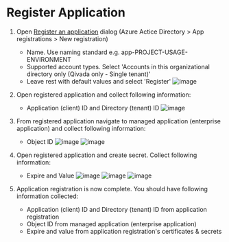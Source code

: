 # Register Application

1. Open [Register an application](https://portal.azure.com/#view/Microsoft_AAD_RegisteredApps/CreateApplicationBlade/quickStartType~/null/isMSAApp~/false) dialog (Azure Actice Directory > App registrations > New registration)
   - Name. Use naming standard e.g. app-PROJECT-USAGE-ENVIRONMENT
   - Supported account types. Select 'Accounts in this organizational directory only (Qivada only - Single tenant)'
   - Leave rest with default values and select 'Register'
   ![image](https://user-images.githubusercontent.com/109618668/225613213-04707967-7557-4bb9-ba8b-cdfdf42868fd.png)

2. Open registered application and collect following information:
   - Application (client) ID and Directory (tenant) ID
   ![image](https://user-images.githubusercontent.com/109618668/225612462-b688254c-8fef-4f06-9845-d15504ac59bd.png)

3. From registered application navigate to managed application (enterprise application) and collect following information:
   - Object ID
   ![image](https://user-images.githubusercontent.com/109618668/225617999-a4fae278-b456-4b30-8baa-d9d503b61d95.png)
   ![image](https://user-images.githubusercontent.com/109618668/225614069-178e9f7b-8b59-4fc2-b3ec-0ac6d9558408.png)
   
4. Open registered application and create secret. Collect following information:
   - Expire and Value
   ![image](https://user-images.githubusercontent.com/109618668/225614771-05f64e18-2ae3-4f41-be15-d09180ba0e66.png)
   ![image](https://user-images.githubusercontent.com/109618668/225615087-6e5a8725-15e0-4925-a079-70ab360a2359.png)
   ![image](https://user-images.githubusercontent.com/109618668/225615428-5f6e8081-7edd-45de-8837-6ec8c70648d0.png)

5. Application registration is now complete. You should have following information collected:
   - Application (client) ID and Directory (tenant) ID from application registration
   - Object ID from managed application (enterprise application)
   - Expire and value from application registration's certificates & secrets
